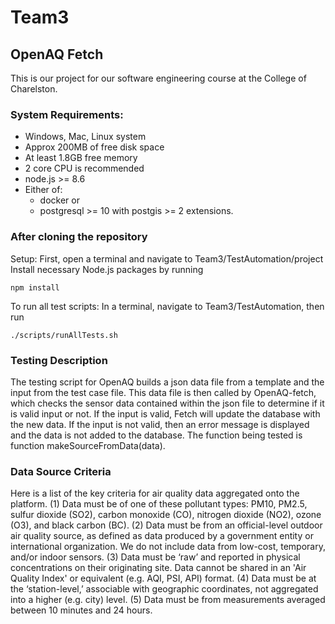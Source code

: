 # Team3

## OpenAQ Fetch

This is our project for our software engineering course at the College of Charelston. 

### System Requirements: 
* Windows, Mac, Linux system
* Approx 200MB of free disk space
* At least 1.8GB free memory
* 2 core CPU is recommended
* node.js >= 8.6
* Either of:
    * docker or
    * postgresql >= 10 with postgis >= 2 extensions.

### After cloning the repository 
Setup: First, open a terminal and navigate to Team3/TestAutomation/project
Install necessary Node.js packages by running

`npm install`

To run all test scripts:
In a terminal, navigate to Team3/TestAutomation, then run

`./scripts/runAllTests.sh`

### Testing Description
   The testing script for OpenAQ builds a json data file from a template and the input from the test case file. This data file is then called by OpenAQ-fetch, which checks the sensor data contained within the json file to determine if it is valid input or not. If the input is valid, Fetch will update the database with the new data. If the input is not valid, then an error message is displayed and the data is not added to the database. The function being tested is function makeSourceFromData(data).

### Data Source Criteria
Here is a list of the key criteria for air quality data aggregated onto the platform.
(1) Data must be of one of these pollutant types: PM10, PM2.5, sulfur dioxide (SO2), carbon monoxide (CO), nitrogen dioxide (NO2), ozone (O3), and black carbon (BC).
(2) Data must be from an official-level outdoor air quality source, as defined as data produced by a government entity or international organization. We do not include data from low-cost, temporary, and/or indoor sensors.
(3) Data must be ‘raw’ and reported in physical concentrations on their originating site. Data cannot be shared in an 'Air Quality Index' or equivalent (e.g. AQI, PSI, API) format.
(4) Data must be at the ‘station-level,’ associable with geographic coordinates, not aggregated into a higher (e.g. city) level.
(5) Data must be from measurements averaged between 10 minutes and 24 hours. 
